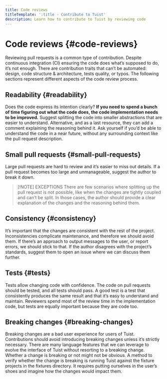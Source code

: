 ```yaml
---
title: Code reviews
titleTemplate: ':title - Contribute to Tuist'
description: Learn how to contribute to Tuist by reviewing code
---
```


# Code reviews {#code-reviews}

Reviewing pull requests is a common type of contribution. Despite continuous integration (CI) ensuring the code does what’s supposed to do, it’s not enough. There are contribution traits that can’t be automated: design, code structure & architecture, tests quality, or typos. The following sections represent different aspects of the code review process.

## Readability {#readability}

Does the code express its intention clearly? **If you need to spend a bunch of time figuring out what the code does, the code implementation needs to be improved.** Suggest splitting the code into smaller abstractions that are easier to understand. Alternative, and as a last resource, they can add a comment explaining the reasoning behind it. Ask yourself if you’d be able to understand the code in a near future, without any surrounding context like the pull request description.

## Small pull requests {#small-pull-requests}

Large pull requests are hard to review and it’s easier to miss out details. If a pull request becomes too large and unmanageable, suggest the author to break it down.

> [!NOTE] EXCEPTIONS
> There are few scenarios where splitting up the pull request is not possible, like when the changes are tightly coupled and can’t be split. In those cases, the author should provide a clear explanation of the changes and the reasoning behind them.

## Consistency {#consistency}

It’s important that the changes are consistent with the rest of the project. Inconsistencies complicate maintenance, and therefore we should avoid them. If there’s an approach to output messages to the user, or report errors, we should stick to that. If the author disagrees with the project’s standards, suggest them to open an issue where we can discuss them further.

## Tests {#tests}

Tests allow changing code with confidence. The code on pull requests should be tested, and all tests should pass. A good test is a test that consistently produces the same result and that it’s easy to understand and maintain. Reviewers spend most of the review time in the implementation code, but tests are equally important because they are code too.

## Breaking changes {#breaking-changes}

Breaking changes are a bad user experience for users of Tuist. Contributions should avoid introducing breaking changes unless it’s strictly necessary. There are many language features that we can leverage to evolve the interface of Tuist without resorting to a breaking change. Whether a change is breaking or not might not be obvious. A method to verify whether the change is breaking is running Tuist against the fixture projects in the fixtures directory. It requires putting ourselves in the user’s shoes and imagine how the changes would impact them.